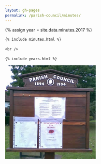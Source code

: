 ```yaml
---
layout: gh-pages
permalink: /parish-council/minutes/
---
```


<div class="panelLeft">
	{% assign year = site.data.minutes.2017 %}

	{% include minutes.html %}

	<br />

	{% include years.html %}
</div>

<div class="panelLeft">
	<img src="/common/image/noticeBoard.jpg" alt="Notice Board" width="300" height="309" />
</div>
